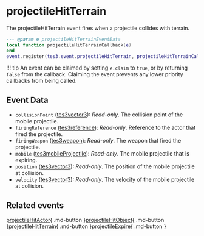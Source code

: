 # projectileHitTerrain
<div class="search_terms" style="display: none">projectilehitterrain</div>

<!---
	This file is autogenerated. Do not edit this file manually. Your changes will be ignored.
	More information: https://github.com/MWSE/MWSE/tree/master/docs
-->

The projectileHitTerrain event fires when a projectile collides with terrain.

```lua
--- @param e projectileHitTerrainEventData
local function projectileHitTerrainCallback(e)
end
event.register(tes3.event.projectileHitTerrain, projectileHitTerrainCallback)
```

!!! tip
	An event can be claimed by setting `e.claim` to `true`, or by returning `false` from the callback. Claiming the event prevents any lower priority callbacks from being called.

## Event Data

* `collisionPoint` ([tes3vector3](../../types/tes3vector3)): *Read-only*. The collision point of the mobile projectile.
* `firingReference` ([tes3reference](../../types/tes3reference)): *Read-only*. Reference to the actor that fired the projectile.
* `firingWeapon` ([tes3weapon](../../types/tes3weapon)): *Read-only*. The weapon that fired the projectile.
* `mobile` ([tes3mobileProjectile](../../types/tes3mobileProjectile)): *Read-only*. The mobile projectile that is expiring.
* `position` ([tes3vector3](../../types/tes3vector3)): *Read-only*. The position of the mobile projectile at collision.
* `velocity` ([tes3vector3](../../types/tes3vector3)): *Read-only*. The velocity of the mobile projectile at collision.


## Related events

[projectileHitActor](../projectileHitActor/){ .md-button }[projectileHitObject](../projectileHitObject/){ .md-button }[projectileHitTerrain](../projectileHitTerrain/){ .md-button }[projectileExpire](../projectileExpire/){ .md-button }

